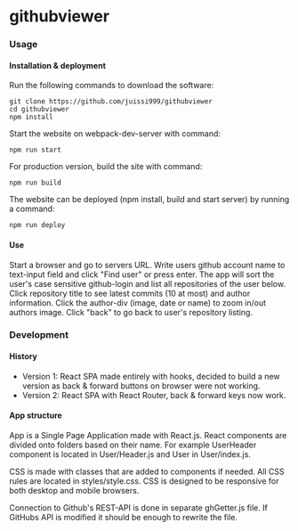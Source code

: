 # githubviewer

### Usage

#### Installation & deployment

Run the following commands to download the software:

    git clone https://github.com/juissi999/githubviewer
    cd githubviewer
    npm install

Start the website on webpack-dev-server with command:

    npm run start

For production version, build the site with command:

    npm run build

The website can be deployed (npm install, build and start server) by running a command:

    npm run deploy

#### Use

Start a browser and go to servers URL. Write users github account name to text-input field and click "Find user" or press enter. The app will sort the user's case sensitive github-login and list all repositories of the user below. Click repository title to see latest commits (10 at most) and author information. Click the author-div (image, date or name) to zoom in/out authors image. Click "back" to go back to user's repository listing.

### Development

#### History

* Version 1: React SPA made entirely with hooks, decided to build a new version as back & forward buttons on browser were not working.
* Version 2: React SPA with React Router, back & forward keys now work.

#### App structure

App is a Single Page Application made with React.js. React components are divided onto folders based on their name. For example UserHeader component is located in User/Header.js and User in User/index.js. 

CSS is made with classes that are added to components if needed. All CSS rules are located in styles/style.css. CSS is designed to be responsive for both desktop and mobile browsers.

Connection to Github's REST-API is done in separate ghGetter.js file. If GitHubs API is modified it should be enough to rewrite the file.



